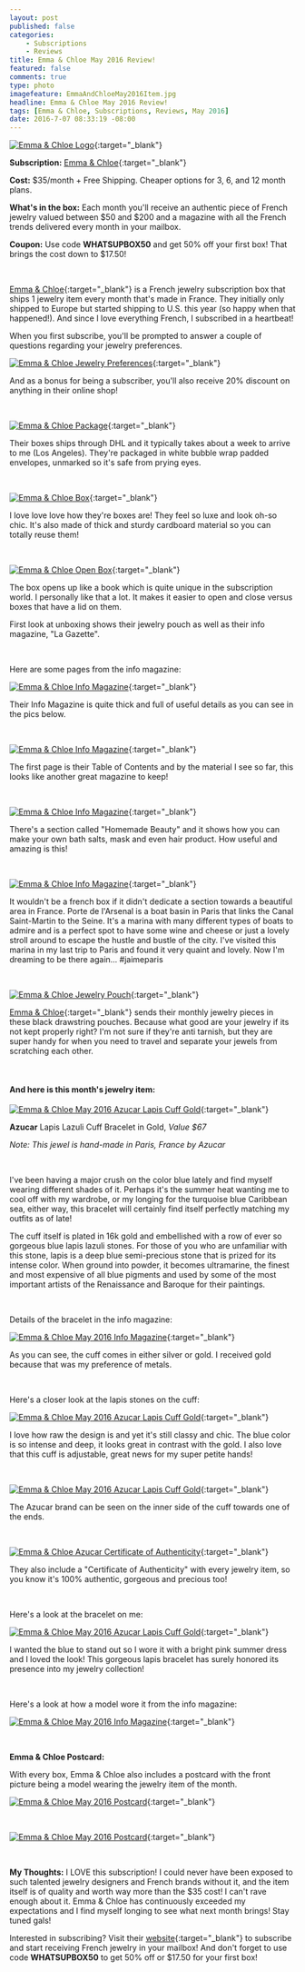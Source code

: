 ```yaml
---
layout: post
published: false
categories: 
    - Subscriptions
    - Reviews
title: Emma & Chloe May 2016 Review!
featured: false
comments: true
type: photo
imagefeature: EmmaAndChloeMay2016Item.jpg
headline: Emma & Chloe May 2016 Review!
tags: [Emma & Chloe, Subscriptions, Reviews, May 2016]
date: 2016-7-07 08:33:19 -08:00
---
```


[![Emma & Chloe Logo](http://whatsupmailbox.com/images/Emma-Chloe-Logo.png)](http://www.emma-chloe.com/us/){:target="_blank"}

**Subscription:** [Emma & Chloe](http://www.emma-chloe.com/us/){:target="_blank"}

**Cost:** $35/month + Free Shipping. Cheaper options for 3, 6, and 12 month plans.

**What's in the box:** Each month you'll receive an authentic piece of French jewelry valued between $50 and $200 and a magazine with all the French trends delivered every month in your mailbox.

**Coupon:** Use code **WHATSUPBOX50** and get 50% off your first box! That brings the cost down to $17.50!

<br>

[Emma & Chloe](http://www.emma-chloe.com/us/){:target="_blank"} is a French jewelry subscription box that ships 1 jewelry item every month that's made in France. They initially only shipped to Europe but started shipping to U.S. this year (so happy when that happened!). And since I love everything French, I subscribed in a heartbeat!

When you first subscribe, you'll be prompted to answer a couple of questions regarding your jewelry preferences.

[![Emma & Chloe Jewelry Preferences](http://whatsupmailbox.com/images/Emma&ChloeJewelryPreferences.png)](http://www.emma-chloe.com/us/){:target="_blank"}

And as a bonus for being a subscriber, you'll also receive 20% discount on anything in their online shop!

<br>

[![Emma & Chloe Package](http://whatsupmailbox.com/images/EmmaAndChloeMay2016Package.jpg)](http://www.emma-chloe.com/us/){:target="_blank"}

Their boxes ships through DHL and it typically takes about a week to arrive to me (Los Angeles). They're packaged in white bubble wrap padded envelopes, unmarked so it's safe from prying eyes.

<br>

[![Emma & Chloe Box](http://whatsupmailbox.com/images/EmmaAndChloeMay2016Box.jpg)](http://www.emma-chloe.com/us/){:target="_blank"}

I love love love how they're boxes are! They feel so luxe and look oh-so chic. It's also made of thick and sturdy cardboard material so you can totally reuse them!

<br>

[![Emma & Chloe Open Box](http://whatsupmailbox.com/images/EmmaAndChloeMay2016OpenBox.jpg)](http://www.emma-chloe.com/us/){:target="_blank"}
 
The box opens up like a book which is quite unique in the subscription world. I personally like that a lot. It makes it easier to open and close versus boxes that have a lid on them.

First look at unboxing shows their jewelry pouch as well as their info magazine, "La Gazette".

<br>

Here are some pages from the info magazine:

[![Emma & Chloe Info Magazine](http://whatsupmailbox.com/images/EmmaAndChloeMay2016InfoMagazine.jpg)](http://www.emma-chloe.com/us/){:target="_blank"}

Their Info Magazine is quite thick and full of useful details as you can see in the pics below.

<br>

[![Emma & Chloe Info Magazine](http://whatsupmailbox.com/images/EmmaAndChloeMay2016InfoMagazine2.jpg)](http://www.emma-chloe.com/us/){:target="_blank"}

The first page is their Table of Contents and by the material I see so far, this looks like another great magazine to keep!

<br>

[![Emma & Chloe Info Magazine](http://whatsupmailbox.com/images/EmmaAndChloeMay2016InfoMagazine5.jpg)](http://www.emma-chloe.com/us/){:target="_blank"}

There's a section called "Homemade Beauty" and it shows how you can make your own bath salts, mask and even hair product. How useful and amazing is this!

<br>

[![Emma & Chloe Info Magazine](http://whatsupmailbox.com/images/EmmaAndChloeMay2016InfoMagazine6.jpg)](http://www.emma-chloe.com/us/){:target="_blank"}

It wouldn't be a french box if it didn't dedicate a section towards a beautiful area in France. Porte de l'Arsenal is a boat basin in Paris that links the Canal Saint-Martin to the Seine. It's a marina with many different types of boats to admire and is a perfect spot to have some wine and cheese or just a lovely stroll around to escape the hustle and bustle of the city. I've visited this marina in my last trip to Paris and found it very quaint and lovely. Now I'm dreaming to be there again... #jaimeparis

<br>

[![Emma & Chloe Jewelry Pouch](http://whatsupmailbox.com/images/EmmaAndChloeMay2016JewelryPouch.jpg)](http://www.emma-chloe.com/us/){:target="_blank"}

[Emma & Chloe](http://www.emma-chloe.com/us/){:target="_blank"} sends their monthly jewelry pieces in these black drawstring pouches. Because what good are your jewelry if its not kept properly right? I'm not sure if they're anti tarnish, but they are super handy for when you need to travel and separate your jewels from scratching each other.

<br>

<H4>And here is this month's jewelry item:</H4>

[![Emma & Chloe May 2016 Azucar Lapis Cuff Gold](http://whatsupmailbox.com/images/EmmaAndChloeMay2016AzucarLapisLazuliCuffGoldBracelet.jpg)](http://www.emma-chloe.com/us/){:target="_blank"}

**Azucar** Lapis Lazuli Cuff Bracelet in Gold, *Value $67*

*Note: This jewel is hand-made in Paris, France by Azucar*

<br>

I've been having a major crush on the color blue lately and find myself wearing different shades of it. Perhaps it's the summer heat wanting me to cool off with my wardrobe, or my longing for the turquoise blue Caribbean sea, either way, this bracelet will certainly find itself perfectly matching my outfits as of late!

The cuff itself is plated in 16k gold and embellished with a row of ever so gorgeous blue lapis lazuli stones. For those of you who are unfamiliar with this stone, lapis is a deep blue semi-precious stone that is prized for its intense color. When ground into powder, it becomes ultramarine, the finest and most expensive of all blue pigments and used by some of the most important artists of the Renaissance and Baroque for their paintings.

<br>

Details of the bracelet in the info magazine:

[![Emma & Chloe May 2016 Info Magazine](http://whatsupmailbox.com/images/EmmaAndChloeMay2016InfoMagazine4.jpg)](http://www.emma-chloe.com/us/){:target="_blank"}

As you can see, the cuff comes in either silver or gold. I received gold because that was my preference of metals.

<br>

Here's a closer look at the lapis stones on the cuff:

[![Emma & Chloe May 2016 Azucar Lapis Cuff Gold](http://whatsupmailbox.com/images/EmmaAndChloeMay2016AzucarLapisLazuliCuffGoldBracelet2.jpg)](http://www.emma-chloe.com/us/){:target="_blank"}

I love how raw the design is and yet it's still classy and chic. The blue color is so intense and deep, it looks great in contrast with the gold. I also love that this cuff is adjustable, great news for my super petite hands!

<br>

[![Emma & Chloe May 2016 Azucar Lapis Cuff Gold](http://whatsupmailbox.com/images/EmmaAndChloeMay2016AzucarLapisLazuliCuffGoldBracelet3.jpg)](http://www.emma-chloe.com/us/){:target="_blank"}

The Azucar brand can be seen on the inner side of the cuff towards one of the ends.

<br>

[![Emma & Chloe Azucar Certificate of Authenticity](http://whatsupmailbox.com/images/EmmaAndChloeMay2016AzucarCertificateOfAuthenticity.jpg)](http://www.emma-chloe.com/us/){:target="_blank"}

They also include a "Certificate of Authenticity" with every jewelry item, so you know it's 100% authentic, gorgeous and precious too!

<br>

Here's a look at the bracelet on me:

[![Emma & Chloe May 2016 Azucar Lapis Cuff Gold](http://whatsupmailbox.com/images/EmmaAndChloeMay2016AzucarLapisLazuliCuffGoldBracelet4.jpg)](http://www.emma-chloe.com/us/){:target="_blank"}

I wanted the blue to stand out so I wore it with a bright pink summer dress and I loved the look! This gorgeous lapis bracelet has surely honored its presence into my jewelry collection!

<br>

Here's a look at how a model wore it from the info magazine:

[![Emma & Chloe May 2016 Info Magazine](http://whatsupmailbox.com/images/EmmaAndChloeMay2016InfoMagazine3.jpg)](http://www.emma-chloe.com/us/){:target="_blank"}

<br>

**Emma & Chloe Postcard:**

With every box, Emma & Chloe also includes a postcard with the front picture being a model wearing the jewelry item of the month.

[![Emma & Chloe May 2016 Postcard](http://whatsupmailbox.com/images/EmmaAndChloeMay2016Postcard.jpg)](http://www.emma-chloe.com/us/){:target="_blank"}

<br>

[![Emma & Chloe May 2016 Postcard](http://whatsupmailbox.com/images/EmmaAndChloeMay2016Postcard2.jpg)](http://www.emma-chloe.com/us/){:target="_blank"}

<br>

<i class="icon-exclamation-sign"></i> **My Thoughts:** I LOVE this subscription! I could never have been exposed to such talented jewelry designers and French brands without it, and the item itself is of quality and worth way more than the $35 cost! I can't rave enough about it. Emma & Chloe has continuously exceeded my expectations and I find myself longing to see what next month brings! Stay tuned gals!

Interested in subscribing? Visit their [website](http://www.emma-chloe.com/us/){:target="_blank"} to subscribe and start receiving French jewelry in your mailbox! And don't forget to use code **WHATSUPBOX50** to get 50% off or $17.50 for your first box!